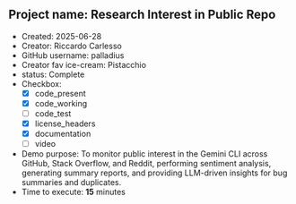 ## Project name: Research Interest in Public Repo

* Created: 2025-06-28
* Creator: Riccardo Carlesso
* GitHub username: palladius
* Creator fav ice-cream: Pistacchio
* status: Complete
* Checkbox:
    * [X] code_present
    * [X] code_working
    * [ ] code_test
    * [X] license_headers
    * [X] documentation
    * [ ] video
* Demo purpose: To monitor public interest in the Gemini CLI across GitHub, Stack Overflow, and Reddit, performing sentiment analysis, generating summary reports, and providing LLM-driven insights for bug summaries and duplicates.
* Time to execute: **15** minutes
